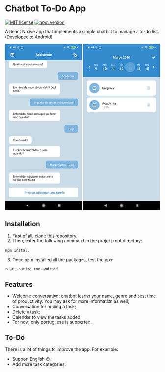 # Chatbot To-Do App
[![MIT license](https://img.shields.io/badge/license-MIT-blue.svg)](https://github.com/vpinheiro38/Chatbot-To-Do-App/blob/master/LICENSE)
[![npm version](https://badge.fury.io/js/react-native.svg)](http://badge.fury.io/js/react-native)

A React Native app that implements a simple chatbot to manage a to-do list. (Developed to Android)

<img src="https://github.com/vpinheiro38/Chatbot-To-Do-App/blob/master/images/Chat.jpeg" width="250" /> <img src="https://github.com/vpinheiro38/Chatbot-To-Do-App/blob/master/images/TaskList.jpeg" width="250" />

## Installation
1. First of all, clone this repository.
2. Then, enter the following command in the project root directory:
```
npm install
```
3. Once npm installed all the packages, test the app:
```
react-native run-android
```

## Features
- Welcome conversation: chatbot learns your name, genre and best time of productivity. You may ask for more information as well;
- Conversation for adding a task;
- Delete a task;
- Calendar to view the tasks added;
- For now, only portuguese is supported.

## To-Do
There is a lot of things to improve the app. For example:
- Support English :smirk:;
- Add more task categories.
